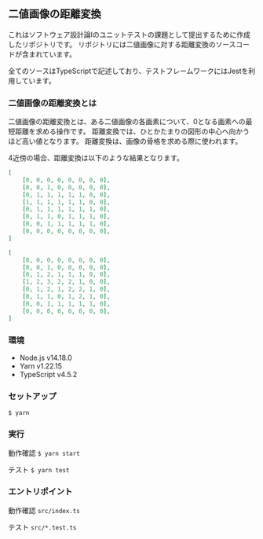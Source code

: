 ## 二値画像の距離変換
これはソフトウェア設計論Iのユニットテストの課題として提出するために作成したリポジトリです。
リポジトリには二値画像に対する距離変換のソースコードが含まれています。

全てのソースはTypeScriptで記述しており、テストフレームワークにはJestを利用しています。

### 二値画像の距離変換とは
二値画像の距離変換とは、ある二値画像の各画素について、0となる画素への最短距離を求める操作です。
距離変換では、ひとかたまりの図形の中心へ向かうほど高い値となります。
距離変換は、画像の骨格を求める際に使われます。

4近傍の場合、距離変換は以下のような結果となります。

```input.json
[
    [0, 0, 0, 0, 0, 0, 0, 0],
    [0, 0, 1, 0, 0, 0, 0, 0],
    [0, 1, 1, 1, 1, 1, 0, 0],
    [1, 1, 1, 1, 1, 1, 0, 0],
    [0, 1, 1, 1, 1, 1, 1, 0],
    [0, 1, 1, 0, 1, 1, 1, 0],
    [0, 0, 1, 1, 1, 1, 1, 0],
    [0, 0, 0, 0, 0, 0, 0, 0],
]
```

```output.json
[
    [0, 0, 0, 0, 0, 0, 0, 0],
    [0, 0, 1, 0, 0, 0, 0, 0],
    [0, 1, 2, 1, 1, 1, 0, 0],
    [1, 2, 3, 2, 2, 1, 0, 0],
    [0, 1, 2, 1, 2, 2, 1, 0],
    [0, 1, 1, 0, 1, 2, 1, 0],
    [0, 0, 1, 1, 1, 1, 1, 0],
    [0, 0, 0, 0, 0, 0, 0, 0],
]
```

### 環境
- Node.js v14.18.0
- Yarn v1.22.15
- TypeScript v4.5.2

### セットアップ
`$ yarn`

### 実行
動作確認
`$ yarn start`

テスト
`$ yarn test`

### エントリポイント
動作確認
`src/index.ts`

テスト
`src/*.test.ts`

